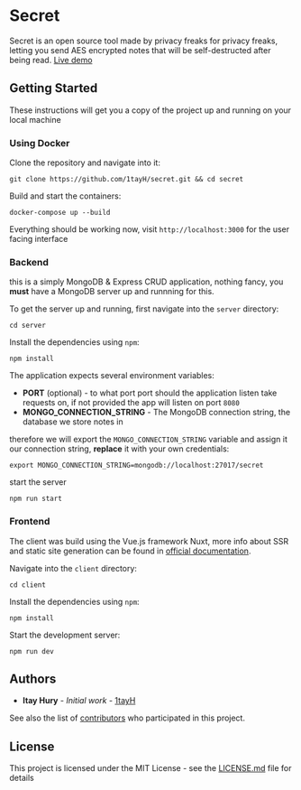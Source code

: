 # Secret

Secret is an open source tool made by privacy freaks for privacy freaks, letting you send AES encrypted notes that will be self-destructed after being read. [Live demo](https://secret.huri.biz)

## Getting Started

These instructions will get you a copy of the project up and running on your local machine

### Using Docker

Clone the repository and navigate into it:

```
git clone https://github.com/1tayH/secret.git && cd secret
```

Build and start the containers:

```
docker-compose up --build
```

Everything should be working now, visit `http://localhost:3000` for the user facing interface

### Backend

this is a simply MongoDB & Express CRUD application, nothing fancy, you **must** have a MongoDB server up and runnning for this.

To get the server up and running, first navigate into the `server` directory:

```
cd server
```

Install the dependencies using `npm`:

```
npm install
```

The application expects several environment variables:

- **PORT** (optional) - to what port port should the application listen take requests on, if not provided the app will listen on port `8080`
- **MONGO_CONNECTION_STRING** - The MongoDB connection string, the database we store notes in

therefore we will export the `MONGO_CONNECTION_STRING` variable and assign it our connection string, **replace** it with your own credentials:

```
export MONGO_CONNECTION_STRING=mongodb://localhost:27017/secret
```

start the server

```
npm run start
```

### Frontend

The client was build using the Vue.js framework Nuxt, more info about SSR and static site generation can be found in [official documentation](https://nuxtjs.org/guide).

Navigate into the `client` directory:

```
cd client
```

Install the dependencies using `npm`:

```
npm install
```

Start the development server:

```
npm run dev
```

## Authors

- **Itay Hury** - _Initial work_ - [1tayH](https://github.com/1tayH)

See also the list of [contributors](https://github.com/1tayH/secret/contributors) who participated in this project.

## License

This project is licensed under the MIT License - see the [LICENSE.md](LICENSE.md) file for details
